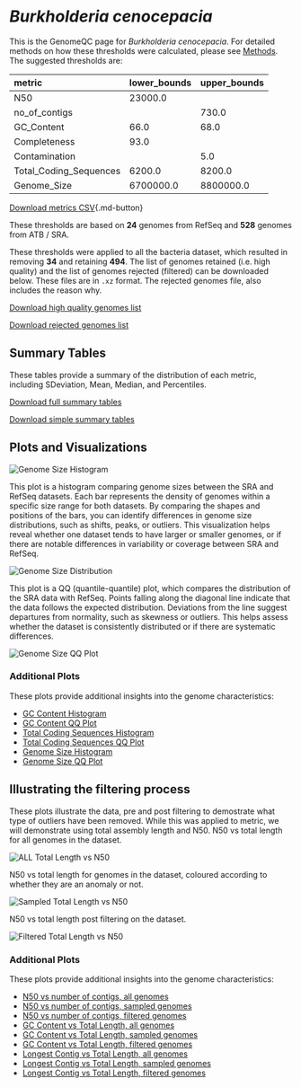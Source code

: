 # *Burkholderia cenocepacia*

This is the GenomeQC page for *Burkholderia cenocepacia*. For detailed methods on how these thresholds were calculated, please see [Methods](../../methods.md).
The suggested thresholds are: 

| metric                 | lower_bounds   | upper_bounds   |
|:-----------------------|:---------------|:---------------|
| N50                    | 23000.0        |                |
| no_of_contigs          |                | 730.0          |
| GC_Content             | 66.0           | 68.0           |
| Completeness           | 93.0           |                |
| Contamination          |                | 5.0            |
| Total_Coding_Sequences | 6200.0         | 8200.0         |
| Genome_Size            | 6700000.0      | 8800000.0      |

[Download metrics CSV](Burkholderia_cenocepacia_metrics.csv){.md-button}


These thresholds are based on **24** genomes from RefSeq and **528** genomes from ATB / SRA.

These thresholds were applied to all the bacteria dataset, which resulted in removing **34** and retaining **494**.
The list of genomes retained (i.e. high quality) and the list of genomes rejected (filtered) can be downloaded below. These files are in `.xz` format. The rejected genomes file, also includes the reason why.

[Download high quality genomes list](Burkholderia_cenocepacia_high_quality_genomes.csv.xz)


[Download rejected genomes list](Burkholderia_cenocepacia_filtered_out_genomes.csv.xz)



## Summary Tables
These tables provide a summary of the distribution of each metric, including SDeviation, Mean, Median, and Percentiles.

[Download full summary tables](summary.csv)

[Download simple summary tables](selected_summary.csv)

## Plots and Visualizations

![Genome Size Histogram](Genome_Size_refseq_histogram_kde.png)

This plot is a histogram comparing genome sizes between the SRA and RefSeq datasets. Each bar represents the density of genomes within a specific size range for both datasets. By comparing the shapes and positions of the bars, you can identify differences in genome size distributions, such as shifts, peaks, or outliers. This visualization helps reveal whether one dataset tends to have larger or smaller genomes, or if there are notable differences in variability or coverage between SRA and RefSeq.

![Genome Size Distribution](Genome_Size_refseq_histogram_kde.png)

This plot is a QQ (quantile-quantile) plot, which compares the distribution of the SRA data with RefSeq. Points falling along the diagonal line indicate that the data follows the expected distribution. Deviations from the line suggest departures from normality, such as skewness or outliers. This helps assess whether the dataset is consistently distributed or if there are systematic differences.

![Genome Size QQ Plot](Genome_Size_refseq_qqplot.png)

### Additional Plots

These plots provide additional insights into the genome characteristics:

- [GC Content Histogram](GC_Content_refseq_histogram_kde.png)
- [GC Content QQ Plot](GC_Content_refseq_qqplot.png)
- [Total Coding Sequences Histogram](Total_Coding_Sequences_refseq_histogram_kde.png)
- [Total Coding Sequences QQ Plot](Total_Coding_Sequences_refseq_qqplot.png)
- [Genome Size Histogram](Genome_Size_refseq_histogram_kde.png)
- [Genome Size QQ Plot](Genome_Size_refseq_qqplot.png)
## Illustrating the filtering process
These plots illustrate the data, pre and post filtering to demostrate what type of outliers have been removed. While this was applied to metric, we will demonstrate using total assembly length and N50.
N50 vs total length for all genomes in the dataset.

![ALL Total Length vs N50](Burkholderia_cenocepacia_all_total_length_N50.png)

N50 vs total length for genomes in the dataset, coloured according to whether they are an anomaly or not.

![Sampled Total Length vs N50](Burkholderia_cenocepacia_sample_total_length_N50.png)

N50 vs total length post filtering on the dataset.

![Filtered Total Length vs N50](Burkholderia_cenocepacia_filt_total_length_N50.png)

### Additional Plots

These plots provide additional insights into the genome characteristics:

- [N50 vs number of contigs, all genomes](Burkholderia_cenocepacia_all_N50_number.png)
- [N50 vs number of contigs, sampled genomes](Burkholderia_cenocepacia_sample_N50_number.png)
- [N50 vs number of contigs, filtered genomes](Burkholderia_cenocepacia_filt_N50_number.png)
- [GC Content vs Total Length, all genomes](Burkholderia_cenocepacia_all_total_length_GC_Content.png)
- [GC Content vs Total Length, sampled genomes](Burkholderia_cenocepacia_sample_total_length_GC_Content.png)
- [GC Content vs Total Length, filtered genomes](Burkholderia_cenocepacia_filt_total_length_GC_Content.png)
- [Longest Contig vs Total Length, all genomes](Burkholderia_cenocepacia_all_total_length_longest.png)
- [Longest Contig vs Total Length, sampled genomes](Burkholderia_cenocepacia_sample_total_length_longest.png)
- [Longest Contig vs Total Length, filtered genomes](Burkholderia_cenocepacia_filt_total_length_longest.png)
